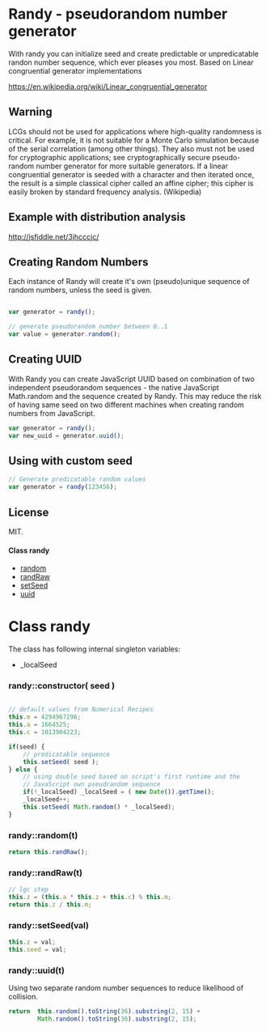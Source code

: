 # Randy - pseudorandom number generator

With randy you can initialize seed and create predictable or unpredicatable randon number sequence, which ever pleases you most.
Based on Linear congruential generator implementations 

https://en.wikipedia.org/wiki/Linear_congruential_generator

## Warning 

LCGs should not be used for applications where high-quality randomness is critical. For example, it is not suitable for a Monte Carlo simulation because of the serial correlation (among other things). They also must not be used for cryptographic applications; see cryptographically secure pseudo-random number generator for more suitable generators. If a linear congruential generator is seeded with a character and then iterated once, the result is a simple classical cipher called an affine cipher; this cipher is easily broken by standard frequency analysis. (Wikipedia)

## Example with distribution analysis

http://jsfiddle.net/3jhcccjc/

## Creating Random Numbers 

Each instance of Randy will create it's own (pseudo)unique sequence of random numbers, unless the seed is given.

```javascript

var generator = randy();

// generate pseudorandom number between 0..1
var value = generator.random();

```

## Creating UUID

With Randy you can create JavaScript UUID based on combination of two independent pseudorandom sequences - the native JavaScript Math.random and the sequence created by Randy. This may reduce the risk of having same seed on two different machines when creating random numbers from JavaScript.

```javascript
var generator = randy();
var new_uuid = generator.uuid();

```

## Using with custom seed

```javascript
// Generate predicatable random values
var generator = randy(123456);

```

## License

MIT.


















   

 


   
#### Class randy


- [random](README.md#randy_random)
- [randRaw](README.md#randy_randRaw)
- [setSeed](README.md#randy_setSeed)
- [uuid](README.md#randy_uuid)



   


   





   
# Class randy


The class has following internal singleton variables:
        
* _localSeed
        
        
### randy::constructor( seed )

```javascript

// default values from Numerical Recipes
this.m = 4294967296;
this.a = 1664525;
this.c = 1013904223;

if(seed) {
    // predicatable sequence
    this.setSeed( seed );
} else {
    // using double seed based on script's first runtime and the
    // JavaScript own pseudrandom sequence
    if(!_localSeed) _localSeed = ( new Date()).getTime();
    _localSeed++;
    this.setSeed( Math.random() * _localSeed);
}

```
        
### <a name="randy_random"></a>randy::random(t)


```javascript
return this.randRaw();
```

### <a name="randy_randRaw"></a>randy::randRaw(t)


```javascript
// lgc step
this.z = (this.a * this.z + this.c) % this.m;
return this.z / this.m;

```

### <a name="randy_setSeed"></a>randy::setSeed(val)


```javascript
this.z = val;
this.seed = val; 
```

### <a name="randy_uuid"></a>randy::uuid(t)

Using two separate random number sequences to reduce likelihood of collision.
```javascript
return  this.random().toString(36).substring(2, 15) +
        Math.random().toString(36).substring(2, 15);
```



   


   




